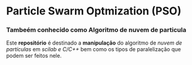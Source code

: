 
# Particle Swarm Optmization (PSO)

### Tambeém conhecido como Algoritmo de nuvem de particula

Este **repositório** é destinado a __manipulação__ do algoritmo de *nuvem de partículas* em _scilab e C/C++_ bem como os tipos de paralelização que podem ser feitos nele. 
